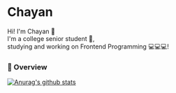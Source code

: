 # Chayan
Hi! I'm Chayan 👏<br>
I'm a college senior student 📙,<br>
studying and working on Frontend Programming 💻💻💻!
<br>

### 🚩 Overview
[![Anurag's github stats](https://github-readme-stats.vercel.app/api?username=Hanswind)](https://github.com/anuraghazra/github-readme-stats)
<br>

<!--
### 🚩 skill stacks
<img alt="" src="https://img.shields.io/badge/-javascript-yellow?logo=javascript&logoColor=white">-->

<!--START_SECTION:waka-->
<!--END_SECTION:waka-->
